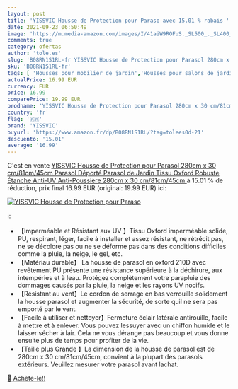 ```yaml
---
layout: post
title: 'YISSVIC Housse de Protection pour Paraso avec 15.01 % rabais '
date: 2021-09-23 06:50:49
image: 'https://m.media-amazon.com/images/I/41aiW9ROFuS._SL500_._SL400_.jpg'
comments: true
category: ofertas
author: 'tole.es'
slug: 'B08RN1S1RL-fr YISSVIC Housse de Protection pour Parasol 280cm x 30...'
sku: 'B08RN1S1RL-fr'
tags: [ 'Housses pour mobilier de jardin','Housses pour salons de jardin','Jardin','Mobilier de jardin','yissvic', ]
actualPrice: 16.99 EUR
currency: EUR
price: 16.99
comparePrice: 19.99 EUR
prodname: 'YISSVIC Housse de Protection pour Parasol 280cm x 30 cm/81cm/45cm Parasol Déporté Parasol de Jardin Tissu Oxford Robuste Étanche Anti-UV Anti-Poussière  280cm x 30 cm/81cm/45cm '
country: 'fr'
flag: '🇫🇷'
brand: 'YISSVIC'
buyurl: 'https://www.amazon.fr/dp/B08RN1S1RL/?tag=tolees0d-21'
descuento: '15.01'
average: '16.99'
---
```


C'est en vente [YISSVIC Housse de Protection pour Parasol 280cm x 30 cm/81cm/45cm Parasol Déporté Parasol de Jardin Tissu Oxford Robuste Étanche Anti-UV Anti-Poussière  280cm x 30 cm/81cm/45cm ](https://www.amazon.fr/dp/B08RN1S1RL/?tag=tolees0d-21)  à  15.01 % de réduction, prix final  16.99 EUR (original: 19.99 EUR) ici:

[![YISSVIC Housse de Protection pour Paraso](https://m.media-amazon.com/images/I/41aiW9ROFuS._SL500_._SL400_.jpg)](https://www.amazon.fr/dp/B08RN1S1RL/?tag=tolees0d-21)

ℹ️:

- 【Imperméable et Résistant aux UV 】Tissu Oxford imperméable solide, PU, respirant, léger, facile à installer et assez résistant, ne rétrécit pas, ne se décolore pas ou ne se déforme pas dans des conditions difficiles comme la pluie, la neige, le gel, etc.
- 【Matériau durable】 La housse de parasol en oxford 210D avec revêtement PU présente une résistance supérieure à la déchirure, aux intempéries et à leau. Protégez complètement votre parapluie des dommages causés par la pluie, la neige et les rayons UV nocifs.
- 【Résistant au vent】Le cordon de serrage en bas verrouille solidement la housse parasol et augmenter la sécurité, de sorte quil ne sera pas emporté par le vent.
- 【Facile à utiliser et nettoyer】Fermeture éclair latérale antirouille, facile à mettre et à enlever. Vous pouvez lessuyer avec un chiffon humide et le laisser sécher à lair. Cela ne vous dérange pas beaucoup et vous donne ensuite plus de temps pour profiter de la vie.
- 【Taille plus Grande 】La dimension de la housse de parasol est de 280cm x 30 cm/81cm/45cm, convient à la plupart des parasols extérieurs. Veuillez mesurer votre parasol avant lachat.

[🛒 Achète-le!!](https://www.amazon.fr/dp/B08RN1S1RL/?tag=tolees0d-21)
